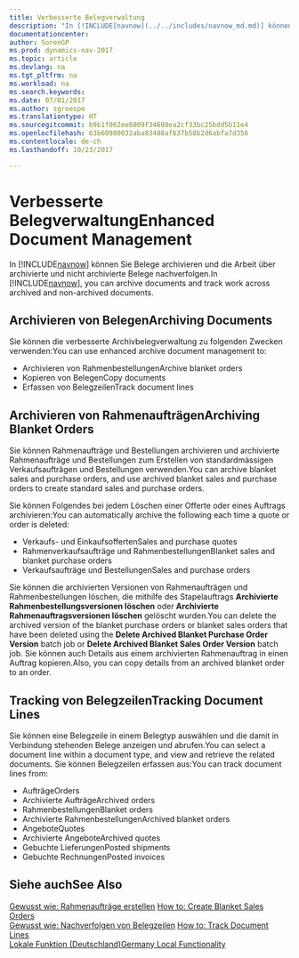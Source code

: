 ```yaml
---
title: Verbesserte Belegverwaltung
description: "In [!INCLUDE[navnow](../../includes/navnow_md.md)] können Sie Belege archivieren und die Arbeit über archivierte und nicht archivierte Belege nachverfolgen."
documentationcenter: 
author: SorenGP
ms.prod: dynamics-nav-2017
ms.topic: article
ms.devlang: na
ms.tgt_pltfrm: na
ms.workload: na
ms.search.keywords: 
ms.date: 07/01/2017
ms.author: sgroespe
ms.translationtype: HT
ms.sourcegitcommit: b9b1f062ee6009f34698ea2cf33bc25bdd5b11e4
ms.openlocfilehash: 63b60980032aba03488af637b58b2d6abfa7d356
ms.contentlocale: de-ch
ms.lasthandoff: 10/23/2017

---
```

# <a name="enhanced-document-management"></a><span data-ttu-id="f2f82-103">Verbesserte Belegverwaltung</span><span class="sxs-lookup"><span data-stu-id="f2f82-103">Enhanced Document Management</span></span>
<span data-ttu-id="f2f82-104">In [!INCLUDE[navnow](../../includes/navnow_md.md)] können Sie Belege archivieren und die Arbeit über archivierte und nicht archivierte Belege nachverfolgen.</span><span class="sxs-lookup"><span data-stu-id="f2f82-104">In [!INCLUDE[navnow](../../includes/navnow_md.md)], you can archive documents and track work across archived and non-archived documents.</span></span>  

## <a name="archiving-documents"></a><span data-ttu-id="f2f82-105">Archivieren von Belegen</span><span class="sxs-lookup"><span data-stu-id="f2f82-105">Archiving Documents</span></span>  
 <span data-ttu-id="f2f82-106">Sie können die verbesserte Archivbelegverwaltung zu folgenden Zwecken verwenden:</span><span class="sxs-lookup"><span data-stu-id="f2f82-106">You can use enhanced archive document management to:</span></span>  

- <span data-ttu-id="f2f82-107">Archivieren von Rahmenbestellungen</span><span class="sxs-lookup"><span data-stu-id="f2f82-107">Archive blanket orders</span></span>  
- <span data-ttu-id="f2f82-108">Kopieren von Belegen</span><span class="sxs-lookup"><span data-stu-id="f2f82-108">Copy documents</span></span>  
- <span data-ttu-id="f2f82-109">Erfassen von Belegzeilen</span><span class="sxs-lookup"><span data-stu-id="f2f82-109">Track document lines</span></span>  

## <a name="archiving-blanket-orders"></a><span data-ttu-id="f2f82-110">Archivieren von Rahmenaufträgen</span><span class="sxs-lookup"><span data-stu-id="f2f82-110">Archiving Blanket Orders</span></span>  
<span data-ttu-id="f2f82-111">Sie können Rahmenaufträge und Bestellungen archivieren und archivierte Rahmenaufträge und Bestellungen zum Erstellen von standardmässigen Verkaufsaufträgen und Bestellungen verwenden.</span><span class="sxs-lookup"><span data-stu-id="f2f82-111">You can archive blanket sales and purchase orders, and use archived blanket sales and purchase orders to create standard sales and purchase orders.</span></span>  

<span data-ttu-id="f2f82-112">Sie können Folgendes bei jedem Löschen einer Offerte oder eines Auftrags archivieren:</span><span class="sxs-lookup"><span data-stu-id="f2f82-112">You can automatically archive the following each time a quote or order is deleted:</span></span>  

- <span data-ttu-id="f2f82-113">Verkaufs- und Einkaufsofferten</span><span class="sxs-lookup"><span data-stu-id="f2f82-113">Sales and purchase quotes</span></span>  
- <span data-ttu-id="f2f82-114">Rahmenverkaufsaufträge und Rahmenbestellungen</span><span class="sxs-lookup"><span data-stu-id="f2f82-114">Blanket sales and blanket purchase orders</span></span>  
- <span data-ttu-id="f2f82-115">Verkaufsaufträge und Bestellungen</span><span class="sxs-lookup"><span data-stu-id="f2f82-115">Sales and purchase orders</span></span>  

<span data-ttu-id="f2f82-116">Sie können die archivierten Versionen von Rahmenaufträgen und Rahmenbestellungen löschen, die mithilfe des Stapelauftrags **Archivierte Rahmenbestellungsversionen löschen** oder **Archivierte Rahmenauftragsversionen löschen** gelöscht wurden.</span><span class="sxs-lookup"><span data-stu-id="f2f82-116">You can delete the archived version of the blanket purchase orders or blanket sales orders that have been deleted using the **Delete Archived Blanket Purchase Order Version** batch job or **Delete Archived Blanket Sales Order Version** batch job.</span></span> <span data-ttu-id="f2f82-117">Sie können auch Details aus einem archivierten Rahmenauftrag in einen Auftrag kopieren.</span><span class="sxs-lookup"><span data-stu-id="f2f82-117">Also, you can copy details from an archived blanket order to an order.</span></span>  

## <a name="tracking-document-lines"></a><span data-ttu-id="f2f82-118">Tracking von Belegzeilen</span><span class="sxs-lookup"><span data-stu-id="f2f82-118">Tracking Document Lines</span></span>  
<span data-ttu-id="f2f82-119">Sie können eine Belegzeile in einem Belegtyp auswählen und die damit in Verbindung stehenden Belege anzeigen und abrufen.</span><span class="sxs-lookup"><span data-stu-id="f2f82-119">You can select a document line within a document type, and view and retrieve the related documents.</span></span> <span data-ttu-id="f2f82-120">Sie können Belegzeilen erfassen aus:</span><span class="sxs-lookup"><span data-stu-id="f2f82-120">You can track document lines from:</span></span>  

- <span data-ttu-id="f2f82-121">Aufträge</span><span class="sxs-lookup"><span data-stu-id="f2f82-121">Orders</span></span>  
- <span data-ttu-id="f2f82-122">Archivierte Aufträge</span><span class="sxs-lookup"><span data-stu-id="f2f82-122">Archived orders</span></span>  
- <span data-ttu-id="f2f82-123">Rahmenbestellungen</span><span class="sxs-lookup"><span data-stu-id="f2f82-123">Blanket orders</span></span>  
- <span data-ttu-id="f2f82-124">Archivierte Rahmenbestellungen</span><span class="sxs-lookup"><span data-stu-id="f2f82-124">Archived blanket orders</span></span>  
- <span data-ttu-id="f2f82-125">Angebote</span><span class="sxs-lookup"><span data-stu-id="f2f82-125">Quotes</span></span>  
- <span data-ttu-id="f2f82-126">Archivierte Angebote</span><span class="sxs-lookup"><span data-stu-id="f2f82-126">Archived quotes</span></span>  
- <span data-ttu-id="f2f82-127">Gebuchte Lieferungen</span><span class="sxs-lookup"><span data-stu-id="f2f82-127">Posted shipments</span></span>  
- <span data-ttu-id="f2f82-128">Gebuchte Rechnungen</span><span class="sxs-lookup"><span data-stu-id="f2f82-128">Posted invoices</span></span>  

## <a name="see-also"></a><span data-ttu-id="f2f82-129">Siehe auch</span><span class="sxs-lookup"><span data-stu-id="f2f82-129">See Also</span></span>  
 <span data-ttu-id="f2f82-130">[Gewusst wie: Rahmenaufträge erstellen](../../sales-how-to-create-blanket-sales-orders.md) </span><span class="sxs-lookup"><span data-stu-id="f2f82-130">[How to: Create Blanket Sales Orders](../../sales-how-to-create-blanket-sales-orders.md) </span></span>  
 <span data-ttu-id="f2f82-131">[Gewusst wie: Nachverfolgen von Belegzeilen](how-to-track-document-lines.md) </span><span class="sxs-lookup"><span data-stu-id="f2f82-131">[How to: Track Document Lines](how-to-track-document-lines.md) </span></span>  
 [<span data-ttu-id="f2f82-132">Lokale Funktion (Deutschland)</span><span class="sxs-lookup"><span data-stu-id="f2f82-132">Germany Local Functionality</span></span>](../Germany/germany-local-functionality.md)

